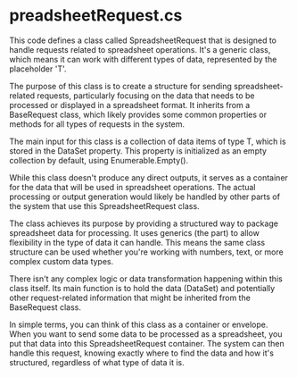 # preadsheetRequest.cs

This code defines a class called SpreadsheetRequest that is designed to handle requests related to spreadsheet operations. It's a generic class, which means it can work with different types of data, represented by the placeholder 'T'.

The purpose of this class is to create a structure for sending spreadsheet-related requests, particularly focusing on the data that needs to be processed or displayed in a spreadsheet format. It inherits from a BaseRequest class, which likely provides some common properties or methods for all types of requests in the system.

The main input for this class is a collection of data items of type T, which is stored in the DataSet property. This property is initialized as an empty collection by default, using Enumerable.Empty().

While this class doesn't produce any direct outputs, it serves as a container for the data that will be used in spreadsheet operations. The actual processing or output generation would likely be handled by other parts of the system that use this SpreadsheetRequest class.

The class achieves its purpose by providing a structured way to package spreadsheet data for processing. It uses generics (the part) to allow flexibility in the type of data it can handle. This means the same class structure can be used whether you're working with numbers, text, or more complex custom data types.

There isn't any complex logic or data transformation happening within this class itself. Its main function is to hold the data (DataSet) and potentially other request-related information that might be inherited from the BaseRequest class.

In simple terms, you can think of this class as a container or envelope. When you want to send some data to be processed as a spreadsheet, you put that data into this SpreadsheetRequest container. The system can then handle this request, knowing exactly where to find the data and how it's structured, regardless of what type of data it is.